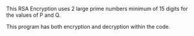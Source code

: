 This RSA Encryption uses 2 large prime numbers minimum of 15 digits for the values of P and Q.

This program has both encryption and decryption within the code.